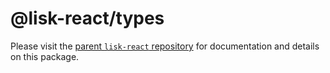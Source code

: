 # @lisk-react/types

Please visit the [parent `lisk-react` repository](https://github.com/endrohq/lisk-react) for documentation and details on this package.

